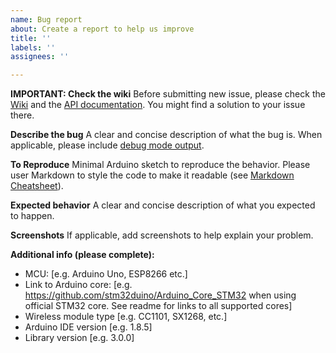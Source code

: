 ```yaml
---
name: Bug report
about: Create a report to help us improve
title: ''
labels: ''
assignees: ''

---
```


**IMPORTANT: Check the wiki**
Before submitting new issue, please check the [Wiki](https://github.com/jgromes/RadioLib/wiki) and the [API documentation](https://jgromes.github.io/RadioLib/). You might find a solution to your issue there. 

**Describe the bug**
A clear and concise description of what the bug is. When applicable, please include [debug mode output](https://github.com/jgromes/RadioLib/wiki/Debug-mode).

**To Reproduce**
Minimal Arduino sketch to reproduce the behavior. Please user Markdown to style the code to make it readable (see [Markdown Cheatsheet](https://github.com/adam-p/markdown-here/wiki/Markdown-Cheatsheet#code)).

**Expected behavior**
A clear and concise description of what you expected to happen.

**Screenshots**
If applicable, add screenshots to help explain your problem.

**Additional info (please complete):**
 - MCU: [e.g. Arduino Uno, ESP8266 etc.]
 - Link to Arduino core: [e.g. https://github.com/stm32duino/Arduino_Core_STM32 when using official STM32 core. See readme for links to all supported cores]
 - Wireless module type [e.g. CC1101, SX1268, etc.]
 - Arduino IDE version  [e.g. 1.8.5]
 - Library version [e.g. 3.0.0]
